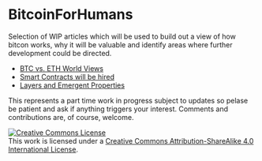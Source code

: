 # BitcoinForHumans

Selection of WIP articles which will be used to build out a view of how bitcon works, why it will be valuable and identify areas where further development could be directed. 

* [BTC vs. ETH World Views](worldview.md)
* [Smart Contracts will be hired](HireSmartContracts.md)
* [Layers and Emergent Properties](bitcoincake.md)

This represents a part time work in progress subject to updates so pelase be patient and ask if anything triggers your interest. Comments and contributions are, of course, welcome.

<a rel="license" href="http://creativecommons.org/licenses/by-sa/4.0/"><img alt="Creative Commons License" style="border-width:0" src="https://i.creativecommons.org/l/by-sa/4.0/88x31.png" /></a><br />This work is licensed under a <a rel="license" href="http://creativecommons.org/licenses/by-sa/4.0/">Creative Commons Attribution-ShareAlike 4.0 International License</a>.
